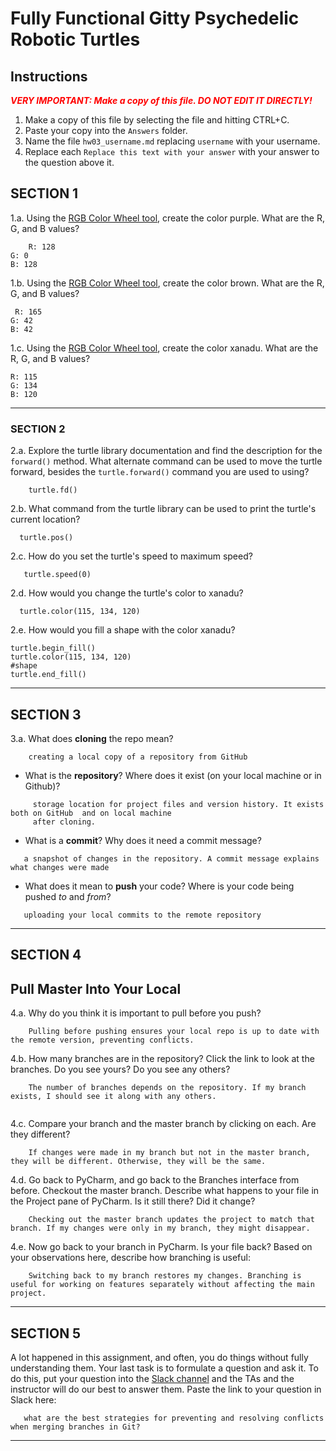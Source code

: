 # Fully Functional Gitty Psychedelic Robotic Turtles

## Instructions

**_<span style="color:red">
    VERY IMPORTANT: Make a copy of this file. DO NOT EDIT IT DIRECTLY!
</span>_**

1. Make a copy of this file by selecting the file and hitting CTRL+C. 
2. Paste your copy into the `Answers` folder.
3. Name the file `hw03_username.md` replacing `username` with your username.
4. Replace each `Replace this text with your answer` with your answer to the question above it.

## SECTION 1

1.a. Using the [RGB Color Wheel tool](https://colorspire.com/rgb-color-wheel/), create the color purple. 
     What are the R, G, and B values?

```
    R: 128
G: 0
B: 128
```

1.b. Using the [RGB Color Wheel tool](https://colorspire.com/rgb-color-wheel/), create the color brown. 
     What are the R, G, and B values? 

```
 R: 165
G: 42
B: 42
```

1.c. Using the [RGB Color Wheel tool](https://colorspire.com/rgb-color-wheel/), create the color xanadu. 
     What are the R, G, and B values?

```
R: 115
G: 134
B: 120
```

---

### SECTION 2

2.a. Explore the turtle library documentation and find the description for the 
     `forward()` method. What alternate command can be used to move the turtle forward, 
     besides the `turtle.forward()` command you are used to using?

```
    turtle.fd()
```

2.b. What command from the turtle library can be used to print the turtle's current 
   location?
   
```
  turtle.pos()

```

2.c. How do you set the turtle's speed to maximum speed?
   
```
   turtle.speed(0)
```

2.d. How would you change the turtle's color to xanadu? 

```
  turtle.color(115, 134, 120)
```

2.e. How would you fill a shape with the color xanadu?

```
turtle.begin_fill()
turtle.color(115, 134, 120)
#shape 
turtle.end_fill()
```

---

## SECTION 3

3.a. What does **cloning** the repo mean?

```
    creating a local copy of a repository from GitHub
```


- What is the **repository**? Where does it exist (on your local machine or in Github)?

```
     storage location for project files and version history. It exists both on GitHub  and on local machine 
     after cloning.
```


- What is a **commit**? Why does it need a commit message?

```
   a snapshot of changes in the repository. A commit message explains what changes were made
```


- What does it mean to **push** your code? Where is your code being pushed _to_ and _from_?

```
   uploading your local commits to the remote repository
```

---

## SECTION 4

## Pull Master Into Your Local

4.a. Why do you think it is important to pull before you push?

```
    Pulling before pushing ensures your local repo is up to date with the remote version, preventing conflicts.
```

4.b. How many branches are in the repository?
     Click the link to look at the branches. Do you see yours? Do you see any others? 

```
    The number of branches depends on the repository. If my branch exists, I should see it along with any others.


```


4.c. Compare your branch and the master branch by clicking on each. Are they different?

```
    If changes were made in my branch but not in the master branch, they will be different. Otherwise, they will be the same.
```


4.d. Go back to PyCharm, and go back to the Branches interface from before. Checkout the 
     master branch.
     Describe what happens to your file in the Project pane of PyCharm. Is it still 
     there? Did it change?

```
    Checking out the master branch updates the project to match that branch. If my changes were only in my branch, they might disappear.
```


4.e. Now go back to your branch in PyCharm. Is your file back? Based on your observations
     here, describe how branching is useful:

```
    Switching back to my branch restores my changes. Branching is useful for working on features separately without affecting the main project.
```

---

## SECTION 5

A lot happened in this assignment, and often, you do things without fully understanding them. Your last task is to 
formulate a question and ask it. To do this, put your question into the [Slack channel](https://bereacs.slack.com/archives/C3QACGH8R) and the TAs and the 
instructor will do our best to answer them. Paste the link to your question in Slack here:

```
   what are the best strategies for preventing and resolving conflicts when merging branches in Git?
```

---
